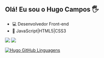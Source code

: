 ## Olá! Eu sou o Hugo Campos 🖐

- 💻 Desenvolvedor Front-end 
- 🌱 JavaScript|HTML5|CSS3

<div>
  <a href = "mailto: hugocamposarimathea@gmail.com"><img src="https://img.shields.io/badge/-Gmail-%23333?style=for-the-badge&logo=gmail&logoColor=white" target="_blank"></a>
  <a href="https://www.linkedin.com/in/hugocamposarimathea" target="_blank"><img src="https://img.shields.io/badge/-LinkedIn-%230077B5?style=for-the-badge&logo=linkedin&logoColor=white" target="_blank"></a> 
 </div> 

[![Hugo GitHub Linguagens](https://github-readme-stats.vercel.app/api/pin/?username=hugocamposarimathea&repo=github-readme-stats)](https://github.com/anuraghazra/github-readme-stats)
